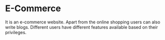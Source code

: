 # E-Commerce
It is an e-commerce website. Apart from the online shopping users can also write blogs. Different users have different features available based on their privileges.
